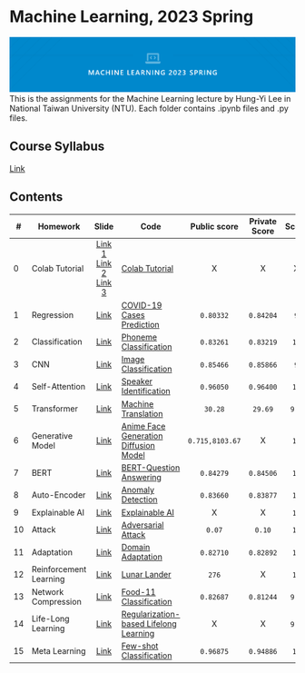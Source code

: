 # Machine Learning, 2023 Spring
![cover](mlcover.png)
This is the assignments for the Machine Learning lecture by Hung-Yi Lee in National Taiwan University (NTU). Each folder contains .ipynb files and .py files.

## Course Syllabus
[Link](https://speech.ee.ntu.edu.tw/~hylee/ml/2023-spring.php)

## Contents
|#|Homework|Slide|Code|Public score|Private Score|Score|
|-|-|:-:|-|:-:|:-:|:-:|
|0|Colab Tutorial|[Link 1](HW00/Colab_Tutorial.pdf)<br>[Link 2](HW00/Pytorch_Tutorial_1_rev_1.pdf)<br>[Link 3](HW00/Pytorch_Tutorial_2.pdf)|[Colab Tutorial](HW00/Google_Colab_Tutorial_2023.ipynb)|X|X|X|
|1|Regression|[Link](HW01/HW01.pdf)|[COVID-19 Cases Prediction](HW01/hw1.ipynb)|`0.80332`|`0.84204`|`9`|
|2|Classification|[Link](HW02/HW02.pdf)|[Phoneme Classification](HW02/hw2.ipynb)|`0.83261`|`0.83219`|`10`|
|3|CNN|[Link](HW03/HW03.pdf)|[Image Classification](HW03/hw3_model1.ipynb)|`0.85466`|`0.85866`|`9`|
|4|Self-Attention|[Link](HW04/HW04.pdf)|[Speaker Identification](HW04/hw4.ipynb)|`0.96050`|`0.96400`|`10`|
|5|Transformer|[Link](HW05/HW05.pdf)|[Machine Translation](HW05/hw5.ipynb)|`30.28`|`29.69`|`9.5`|
|6|Generative Model|[Link](HW06/HW06.pdf)|[Anime Face Generation Diffusion Model](HW06/hw6.ipynb)|`0.715,8103.67`|X|`10`|
|7|BERT|[Link](HW07/HW07.pdf)|[BERT-Question Answering](HW07/hw7_1.ipynb)|`0.84279`|`0.84506`|`10`|
|8|Auto-Encoder|[Link](HW08/HW08.pdf)|[Anomaly Detection](HW08/hw8.ipynb)|`0.83660`|`0.83877`|`10`|
|9|Explainable AI|[Link](HW09/HW09.pdf)|[Explainable AI](HW09/hw9.ipynb)|X|X|`10`|
|10|Attack|[Link](HW10/HW10.pdf)|[Adversarial Attack](HW10/hw10.ipynb)|`0.07`|`0.10`|`10`|
|11|Adaptation|[Link](HW11/HW11.pdf)|[Domain Adaptation](HW11/hw11.ipynb)|`0.82710`|`0.82892`|`10`|
|12|Reinforcement Learning|[Link](HW12/HW12.pdf)|[Lunar Lander](HW12/hw12.ipynb)|`276`|X|`10`|
|13|Network Compression|[Link](HW13/HW13.pdf)|[Food-11 Classification](HW13/hw13.ipynb)|`0.82687`|`0.81244`|`9.5`|
|14|Life-Long Learning|[Link](HW14/HW14.pdf)|[Regularization-based Lifelong Learning](HW14/hw14.ipynb)|X|X|`9.4`|
|15|Meta Learning|[Link](HW15/HW15.pdf)|[Few-shot Classification](HW15/hw15.ipynb)|`0.96875`|`0.94886`|`10`|
